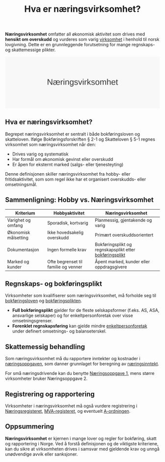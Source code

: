 ﻿---
title: "Hva er næringsvirksomhet?"
seoTitle: "Næringsvirksomhet | Definisjon og krav i regnskap og skatt"
description: "Næringsvirksomhet er økonomisk aktivitet drevet varig med formål om overskudd. Klassifiseringen utløser bokførings-, regnskaps- og skatteplikter for virksomheten."
summary: "Hva næringsvirksomhet betyr i praksis, kriterier, plikter og forskjellen fra hobby." 
---

**Næringsvirksomhet** omfatter all økonomisk aktivitet som drives med **hensikt om overskudd** og vurderes som varig [virksomhet](/blogs/regnskap/hva-er-virksomhet "Hva er en virksomhet? Definisjon og Regnskapsmessige Forhold") i henhold til norsk lovgivning. Dette er en grunnleggende forutsetning for mange regnskaps- og skattemessige plikter.

![Næringsvirksomhet: Definisjon og Regnskapsmessig Behandling](naeringsvirksomhet-image.svg)

## Hva er næringsvirksomhet?

Begrepet næringsvirksomhet er sentralt i både bokføringsloven og skatteloven. Ifølge Bokføringsforskriften § 2-1 og Skatteloven § 5-1 regnes virksomhet som næringsvirksomhet når den:

* Drives varig og systematisk
* Har formål om økonomisk gevinst eller overskudd
* Er åpen for eksternt marked (salgs- eller tjenesteyting)

Denne definisjonen skiller næringsvirksomhet fra hobby- eller fritidsaktivitet, som som regel ikke har et organisert overskudds- eller omsetningsmål.

## Sammenligning: Hobby vs. Næringsvirksomhet

| Kriterium             | Hobbyaktivitet                                | Næringsvirksomhet                                               |
|-----------------------|-----------------------------------------------|-----------------------------------------------------------------|
| Varighet og omfang    | Sporadisk, kortvarig                          | Planmessig, gjentakende og varig                               |
| Økonomisk målsetting  | Ikke hovedsakelig overskudd                   | Primært overskuddsorientert                                     |
| Dokumentasjon         | Ingen formelle krav                            | Bokføringsplikt og regnskapsplikt etter [bokføringsplikt](/blogs/regnskap/hva-er-bokforingsplikt "Hva er Bokføringsplikt? Komplett Guide til Norske Bokføringskrav") |
| Marked og kunder      | Ofte begrenset til familie og venner          | Åpent marked, kunder eller oppdragsgivere                      |

## Regnskaps- og bokføringsplikt

Virksomheter som kvalifiserer som næringsvirksomhet, må forholde seg til [bokføringsloven](/blogs/regnskap/hva-er-bokforingsloven "Hva er Bokføringsloven? Guide til bokføringsreglene i Norge") og [bokføringsplikten](/blogs/regnskap/hva-er-bokforingsplikt "Hva er Bokføringsplikt? Komplett Guide til Norske Bokføringskrav").

* **Full bokføringsplikt** gjelder for de fleste selskapsformer (f.eks. AS, ASA, ansvarlige selskaper) og for enkeltpersonforetak over visse omsetningsgrenser.
* **Forenklet regnskapsføring** kan gjelde mindre [enkeltpersonforetak](/blogs/regnskap/hva-er-enkeltpersonforetak "Hva er Enkeltpersonforetak? Komplett Guide til ENK i Norge") under definert omsetnings- og balanseterskel.

## Skattemessig behandling

Som næringsvirksomhet må du rapportere inntekter og kostnader i [næringsoppgaven](/blogs/regnskap/hva-er-naeringsoppgave "Hva er næringsoppgave? Komplett Guide til Næringsoppgaven i Norge"), som danner grunnlaget for beregning av [næringsinntekt](/blogs/regnskap/naeringsinntekt "Hva er næringsinntekt? Definisjon og Skattemessig Behandling").

For små næringsdrivende kan du benytte [Næringsoppgave 1](/blogs/regnskap/naeringsoppgave-1 "Hva er Næringsoppgave 1? Komplett Guide til Næringsoppgave 1"), mens større virksomheter bruker Næringsoppgave 2.

## Registrering og rapportering

Virksomheter i næringsvirksomhet må også vurdere registrering i [Næringsregisteret](/blogs/regnskap/hva-er-foretaksregisteret "Hva er Foretaksregisteret? Guide til Enhetsregister og Foretaksregister"), [MVA-registeret](/blogs/regnskap/hva-er-mva-registeret "Hva er MVA-registeret? Registreringsplikt for Merverdiavgift"), og eventuelt [A-ordningen](/blogs/regnskap/hva-er-a-meldingu "Hva er A-meldingen? Komplett Guide til A-rapportering").

## Oppsummering

**Næringsvirksomhet** er kjernen i mange lover og regler for bokføring, skatt og rapportering i Norge. Ved å forstå definisjonen og de viktigste kriteriene, kan du sikre at virksomheten drives i samsvar med gjeldende krav og unngå unødvendige avvik eller sanksjoner.










